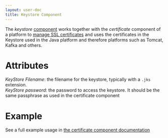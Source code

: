 ```yaml
---
layout: user-doc
title: Keystore Component
---
```


The _keystore_ [component](./components.html) works together with the _certificate_ component of a platform to 
[manage SSL certificates](./ssl-certificate-component.html) and uses the certificates in the Keystore used in the Java
platform and therefore platforms such as Tomcat, Kafka and others.

# Attributes

_KeyStore Filename_: the filename for the keystore, typically with a `.jks` extension.<br>
_KeyStore password_: the password to access the keystore. It should be the same passphrase as used in the certificate 
component<br>

# Example

See a full example usage in [the certificate component documentation](./ssl-certificate-component.html)